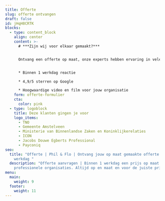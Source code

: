 ```yaml
---
title: Offerte
slug: offerte ontvangen
draft: false
id: jHqH8CRTK
blocks:
  - type: content_block
    align: center
    content: >-
      # ***Zijn wij voor elkaar gemaakt?***


      Ontvang een offerte op maat, onze experts hebben ervaring in vele branches en weten waar je behoefte ligt.


      * Binnen 1 werkdag reactie

      * 4,9/5 sterren op Google

      * Hoogwaardige video en film voor jouw organisatie
    form: offerte-formulier
    cta:
      color: pink
  - type: logoblock
    title: Deze klanten gingen je voor
    logo_items:
      - TNO
      - Gemeente Amstelveen
      - Ministerie van Binnenlandse Zaken en Koninklijkerelaties
      - ICON
      - Jacobs Douwe Egberts Professional
      - Payconiq
seo:
  title: "Offerte | Phil & Flo | Ontvang jouw op maat gemaakte offerte binnen een
    werkdag "
  description: "Offerte aanvragen | Binnen 1 werkdag een prijs op maat voor
    professionele organisaties. Altijd op en maat en voor de juiste prijs. "
menu:
  main:
    weight: 9
  footer:
    weight: 11
---
```

